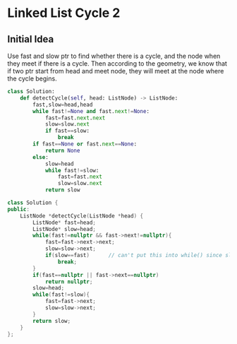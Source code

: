 # Linked List Cycle 2

## Initial Idea
Use fast and slow ptr to find whether there is a cycle, and the node when they meet if there is a cycle. Then according to the geometry, we know that if two ptr start from head and meet node, they will meet at the node where the cycle begins.

```python
class Solution:
    def detectCycle(self, head: ListNode) -> ListNode:
        fast,slow=head,head
        while fast!=None and fast.next!=None:
            fast=fast.next.next
            slow=slow.next
            if fast==slow:
                break
        if fast==None or fast.next==None:
            return None
        else:
            slow=head
            while fast!=slow:
                fast=fast.next
                slow=slow.next
            return slow
```

```c++
class Solution {
public:
    ListNode *detectCycle(ListNode *head) {
        ListNode* fast=head;
        ListNode* slow=head;
        while(fast!=nullptr && fast->next!=nullptr){
            fast=fast->next->next;
            slow=slow->next;
            if(slow==fast)      // can't put this into while() since slow==fast at the beginning, but also can't use (slow!=fast||fast==head) to avoid this problem since it will cause endless loop if entrance of cycle is the head.
                break;
        }
        if(fast==nullptr || fast->next==nullptr)
            return nullptr;
        slow=head;
        while(fast!=slow){
            fast=fast->next;
            slow=slow->next;
        }
        return slow;
    }
};
```